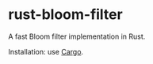 rust-bloom-filter
=================

A fast Bloom filter implementation in Rust.

Installation: use [Cargo](http://crates.io).
